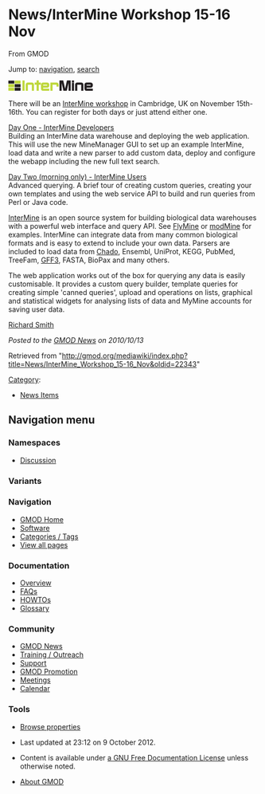 









<span id="top"></span>







# <span dir="auto">News/InterMine Workshop 15-16 Nov</span>





From GMOD









Jump to: [navigation](#mw-navigation), [search](#p-search)







<a
href="http://www.biomed.cam.ac.uk/gradschool/skills/intermine-developers.html"
rel="nofollow" title="InterMine Workshop"><img
src="https://raw.githubusercontent.com/GMOD/gmod.github.io/main/mediawiki/images/thumb/1/13/InterMineLogo.png/170px-InterMineLogo.png"
srcset="https://raw.githubusercontent.com/GMOD/gmod.github.io/main/mediawiki/images/thumb/1/13/InterMineLogo.png/255px-InterMineLogo.png 1.5x, https://raw.githubusercontent.com/GMOD/gmod.github.io/main/mediawiki/images/thumb/1/13/InterMineLogo.png/340px-InterMineLogo.png 2x"
width="170" height="21" alt="InterMine Workshop" /></a>



There will be an <a
href="http://www.biomed.cam.ac.uk/gradschool/skills/intermine-developers.html"
class="external text" rel="nofollow">InterMine workshop</a> in
Cambridge, UK on November 15th-16th. You can register for both days or
just attend either one.

<a
href="http://www.biomed.cam.ac.uk/gradschool/skills/intermine-developers.html"
class="external text" rel="nofollow">Day One - InterMine Developers</a>  
Building an InterMine data warehouse and deploying the web application.
This will use the new MineManager GUI to set up an example InterMine,
load data and write a new parser to add custom data, deploy and
configure the webapp including the new full text search.

<!-- -->

<a
href="http://www.biomed.cam.ac.uk/gradschool/skills/intermine-users.html"
class="external text" rel="nofollow">Day Two (morning only) - InterMine
Users</a>  
Advanced querying. A brief tour of creating custom queries, creating
your own templates and using the web service API to build and run
queries from Perl or Java code.

[InterMine](../InterMine "InterMine") is an open source system for
building biological data warehouses with a powerful web interface and
query API. See <a href="http://www.flymine.org" class="external text"
rel="nofollow">FlyMine</a> or
<a href="http://intermine.modencode.org" class="external text"
rel="nofollow">modMine</a> for examples. InterMine can integrate data
from many common biological formats and is easy to extend to include
your own data. Parsers are included to load data from
<a href="../Chado" class="mw-redirect" title="Chado">Chado</a>, Ensembl,
UniProt, KEGG, PubMed, TreeFam, [GFF3](../GFF3 "GFF3"), FASTA, BioPax
and many others.

The web application works out of the box for querying any data is easily
customisable. It provides a custom query builder, template queries for
creating simple 'canned queries', upload and operations on lists,
graphical and statistical widgets for analysing lists of data and MyMine
accounts for saving user data.

[Richard Smith](../User%3ARsmith "User%3ARsmith")

  



*Posted to the [GMOD News](../GMOD_News "GMOD News") on 2010/10/13*







Retrieved from
"<http://gmod.org/mediawiki/index.php?title=News/InterMine_Workshop_15-16_Nov&oldid=22343>"







[Category](../Special%3ACategories "Special%3ACategories"):

- [News Items](../Category%3ANews_Items "Category%3ANews Items")















## Navigation menu









### Namespaces


- <span id="ca-talk"><a
  href="http://gmod.org/mediawiki/index.php?title=Talk:News/InterMine_Workshop_15-16_Nov&amp;action=edit&amp;redlink=1"
  accesskey="t"
  title="Discussion about the content page [t]">Discussion</a></span>





### 

### Variants[](#)























<a href="../Main_Page"
style="background-image: url(../../images/GMOD-cogs.png);"
title="Visit the main page"></a>





### Navigation



- <span id="n-GMOD-Home">[GMOD Home](../Main_Page)</span>
- <span id="n-Software">[Software](../GMOD_Components)</span>
- <span id="n-Categories-.2F-Tags">[Categories /
  Tags](../Categories)</span>
- <span id="n-View-all-pages">[View all
  pages](../Special:AllPages)</span>







### Documentation



- <span id="n-Overview">[Overview](../Overview)</span>
- <span id="n-FAQs">[FAQs](../Category%3AFAQ)</span>
- <span id="n-HOWTOs">[HOWTOs](../Category%3AHOWTO)</span>
- <span id="n-Glossary">[Glossary](../Glossary)</span>







### Community



- <span id="n-GMOD-News">[GMOD News](../GMOD_News)</span>
- <span id="n-Training-.2F-Outreach">[Training /
  Outreach](../Training_and_Outreach)</span>
- <span id="n-Support">[Support](../Support)</span>
- <span id="n-GMOD-Promotion">[GMOD Promotion](../GMOD_Promotion)</span>
- <span id="n-Meetings">[Meetings](../Meetings)</span>
- <span id="n-Calendar">[Calendar](../Calendar)</span>







### Tools




- <span id="t-smwbrowselink"><a href="../Special%3ABrowse/News-2FInterMine_Workshop_15-2D16_Nov"
  rel="smw-browse">Browse properties</a></span>












- <span id="footer-info-lastmod">Last updated at 23:12 on 9 October
  2012.</span>
<!-- - <span id="footer-info-viewcount">7,671 page views.</span> -->
- <span id="footer-info-copyright">Content is available under
  <a href="http://www.gnu.org/licenses/fdl-1.3.html" class="external"
  rel="nofollow">a GNU Free Documentation License</a> unless otherwise
  noted.</span>

<!-- -->

- <span id="footer-places-about">[About
  GMOD](../GMOD%3AAbout "GMOD%3AAbout")</span>

<!-- -->







